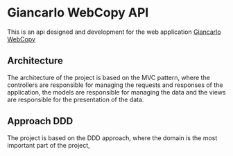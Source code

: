 # Giancarlo WebCopy API

This is an api designed and development for the web application [Giancarlo WebCopy](https://github.com/JCayllahuaG/giancarlo-web-copy)

## Architecture

The architecture of the project is based on the MVC pattern, 
where the controllers are responsible for managing the requests
and responses of the application, the models are responsible for managing
the data and the views are responsible for the presentation of the data.

## Approach DDD

The project is based on the DDD approach, where the domain is the most important part of the project,